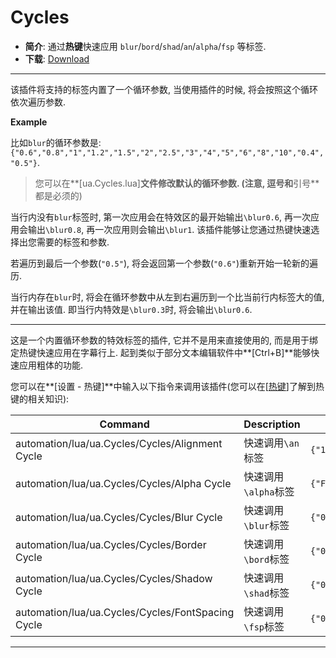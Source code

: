 # Cycles

- **简介**: 通过**热键**快速应用 `blur`/`bord`/`shad`/`an`/`alpha`/`fsp` 等标签.
- **下载**: [Download](https://github.com/unanimated/luaegisub/blob/master/ua.Cycles.lua) 

---

该插件将支持的标签内置了一个循环参数, 当使用插件的时候, 将会按照这个循环依次遍历参数. 

**Example**

比如`blur`的循环参数是:`{"0.6","0.8","1","1.2","1.5","2","2.5","3","4","5","6","8","10","0.4","0.5"}`. 

> 您可以在**[ua.Cycles.lua]**文件修改默认的循环参数. (注意, **逗号**和**引号**都是必须的)

当行内没有`blur`标签时, 第一次应用会在特效区的最开始输出`\blur0.6`, 再一次应用会输出`\blur0.8`, 再一次应用则会输出`\blur1`. 该插件能够让您通过热键快速选择出您需要的标签和参数. 

若遍历到最后一个参数(`"0.5"`), 将会返回第一个参数(`"0.6"`)重新开始一轮新的遍历. 

当行内存在`blur`时, 将会在循环参数中从左到右遍历到一个比当前行内标签大的值, 并在输出该值. 即当行内特效是`\blur0.3`时, 将会输出`\blur0.6`.

---

这是一个内置循环参数的特效标签的插件, 它并不是用来直接使用的, 而是用于绑定热键快速应用在字幕行上.  起到类似于部分文本编辑软件中**[Ctrl+B]**能够快速应用粗体的功能. 

您可以在**[设置 - 热键]**中输入以下指令来调用该插件(您可以在[[热键](https://aegi.vmoe.info/docs/3.2/Options/#section-13)]了解到热键的相关知识): 

| Command                                           | Description          | Cycles                                                       |
| ------------------------------------------------- | -------------------- | ------------------------------------------------------------ |
| automation/lua/ua.Cycles/Cycles/Alignment Cycle   | 快速调用`\an`标签    | `{"1","2","3","4","5","6","7","8","9"}`                      |
| automation/lua/ua.Cycles/Cycles/Alpha Cycle       | 快速调用`\alpha`标签 | `{"FF","00","10","30","60","80","A0","C0","E0"}`             |
| automation/lua/ua.Cycles/Cycles/Blur Cycle        | 快速调用`\blur`标签  | `{"0.6","0.8","1","1.2","1.5","2","2.5","3","4","5","6","8","10","0.4","0.5"}` |
| automation/lua/ua.Cycles/Cycles/Border Cycle      | 快速调用`\bord`标签  | `{"0","1","1.5","2","2.5","3","4","5","6","7","8","9","10","11","12","15","20"}` |
| automation/lua/ua.Cycles/Cycles/Shadow Cycle      | 快速调用`\shad`标签  | `{"0","1","1.5","2","2.5","3","4","5","6","7","8","9","10","11","12"}` |
| automation/lua/ua.Cycles/Cycles/FontSpacing Cycle | 快速调用`\fsp`标签   | `{"0","1","2","3","4","5","6","7","8","10","12","15","20","30"}` |

---


